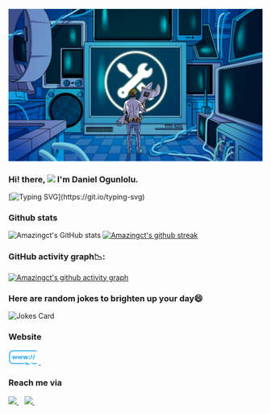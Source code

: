 ![](tech.gif)

### Hi! there, <img src="https://raw.githubusercontent.com/MartinHeinz/MartinHeinz/master/wave.gif" width="30px"> I'm Daniel Ogunlolu.


[![Typing SVG](https://readme-typing-svg.demolab.com?font=Fira+Code&duration=3000&pause=1000&color=E6F6F7&width=435&lines=IOT;Embedded+Systems;and+AI+Engineer.;Founder%2C+Ace+Embedded+Nigeria+LTD.)](https://git.io/typing-svg)

### Github stats
![Amazingct's GitHub stats](https://github-readme-stats.vercel.app/api?username=Amazingct&show_icons=true&theme=algolia)
[![Amazingct's github streak](https://github-readme-streak-stats.herokuapp.com/?user=Amazingct&theme=blue-green)](https://github.com/judeleonard/github-readme-streak-stats)
### GitHub activity graph📉:
[![Amazingct's github activity graph](https://activity-graph.herokuapp.com/graph?username=Amazingct&theme=react-dark)](https://github.com/judeleonard/github-readme-activity-graph)

### Here are random jokes to brighten up your day:smile:
![Jokes Card](https://readme-jokes.vercel.app/api?hideBorder&theme=solidBlue&color=%2394bcc&aColor=%23bbdb51)

### Website 
<a href="https://www.aceembedded.io">                                                                               
<img src="web.png" width="60px">                   
</a>&nbsp;&nbsp;   

   
### Reach me via

<a href="https://www.linkedin.com/in/daniel-ogunlolu-falcon">
<img src="https://img.shields.io/badge/Daniel Ogunlolu-0077B5?style=for-the-badge&logo=LinkedIn&logoColor=white" />
</a>&nbsp;&nbsp;

<a href="mailto:ogunloludaniel98@gmail.com">
<img src="https://img.shields.io/badge/Gmail-D14836?style=for-the-badge&logo=gmail&logoColor=white" />
</a>&nbsp;&nbsp;

